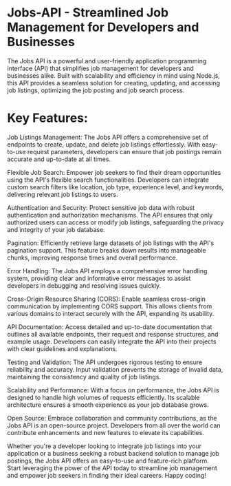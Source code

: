 # Jobs-API - Streamlined Job Management for Developers and Businesses

The Jobs API is a powerful and user-friendly application programming interface (API) that simplifies job management for developers and businesses alike. Built with scalability and efficiency in mind using Node.js, this API provides a seamless solution for creating, updating, and accessing job listings, optimizing the job posting and job search process.

# Key Features:

Job Listings Management: The Jobs API offers a comprehensive set of endpoints to create, update, and delete job listings effortlessly. With easy-to-use request parameters, developers can ensure that job postings remain accurate and up-to-date at all times.

Flexible Job Search: Empower job seekers to find their dream opportunities using the API's flexible search functionalities. Developers can integrate custom search filters like location, job type, experience level, and keywords, delivering relevant job listings to users.

Authentication and Security: Protect sensitive job data with robust authentication and authorization mechanisms. The API ensures that only authorized users can access or modify job listings, safeguarding the privacy and integrity of your job database.

Pagination: Efficiently retrieve large datasets of job listings with the API's pagination support. This feature breaks down results into manageable chunks, improving response times and overall performance.

Error Handling: The Jobs API employs a comprehensive error handling system, providing clear and informative error messages to assist developers in debugging and resolving issues quickly.

Cross-Origin Resource Sharing (CORS): Enable seamless cross-origin communication by implementing CORS support. This allows clients from various domains to interact securely with the API, expanding its usability.

API Documentation: Access detailed and up-to-date documentation that outlines all available endpoints, their request and response structures, and example usage. Developers can easily integrate the API into their projects with clear guidelines and explanations.

Testing and Validation: The API undergoes rigorous testing to ensure reliability and accuracy. Input validation prevents the storage of invalid data, maintaining the consistency and quality of job listings.

Scalability and Performance: With a focus on performance, the Jobs API is designed to handle high volumes of requests efficiently. Its scalable architecture ensures a smooth experience as your job database grows.

Open Source: Embrace collaboration and community contributions, as the Jobs API is an open-source project. Developers from all over the world can contribute enhancements and new features to elevate its capabilities.

Whether you're a developer looking to integrate job listings into your application or a business seeking a robust backend solution to manage job postings, the Jobs API offers an easy-to-use and feature-rich platform. Start leveraging the power of the API today to streamline job management and empower job seekers in finding their ideal careers. Happy coding!
